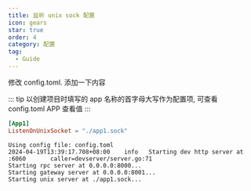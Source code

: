 ```yaml
---
title: 监听 unix sock 配置
icon: gears
star: true
order: 4
category: 配置
tag:
  - Guide
---
```


修改 config.toml. 添加一下内容

::: tip 以创建项目时填写的 app 名称的首字母大写作为配置项, 可查看 config.toml APP 查看值
:::

```toml
[App1]
ListenOnUnixSocket = "./app1.sock"
```

```shell
Using config file: config.toml
2024-04-19T13:39:17.708+08:00    info   Starting dev http server at :6060       caller=devserver/server.go:71
Starting rpc server at 0.0.0.0:8000...
Starting gateway server at 0.0.0.0:8001...
Starting unix server at ./app1.sock...

```